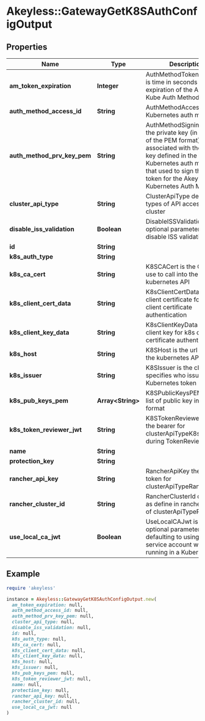 # Akeyless::GatewayGetK8SAuthConfigOutput

## Properties

| Name | Type | Description | Notes |
| ---- | ---- | ----------- | ----- |
| **am_token_expiration** | **Integer** | AuthMethodTokenExpiration is time in seconds of expiration of the Akeyless Kube Auth Method token | [optional] |
| **auth_method_access_id** | **String** | AuthMethodAccessId of the Kubernetes auth method | [optional] |
| **auth_method_prv_key_pem** | **String** | AuthMethodSigningKey is the private key (in base64 of the PEM format) associated with the public key defined in the Kubernetes auth method, that used to sign the internal token for the Akeyless Kubernetes Auth Method | [optional] |
| **cluster_api_type** | **String** | ClusterApiType defines types of API access to cluster | [optional] |
| **disable_iss_validation** | **Boolean** | DisableISSValidation is optional parameter to disable ISS validation | [optional] |
| **id** | **String** |  | [optional] |
| **k8s_auth_type** | **String** |  | [optional] |
| **k8s_ca_cert** | **String** | K8SCACert is the CA Cert to use to call into the kubernetes API | [optional] |
| **k8s_client_cert_data** | **String** | K8sClientCertData is the client certificate for k8s client certificate authentication | [optional] |
| **k8s_client_key_data** | **String** | K8sClientKeyData is the client key for k8s client certificate authentication | [optional] |
| **k8s_host** | **String** | K8SHost is the url string for the kubernetes API | [optional] |
| **k8s_issuer** | **String** | K8SIssuer is the claim that specifies who issued the Kubernetes token | [optional] |
| **k8s_pub_keys_pem** | **Array&lt;String&gt;** | K8SPublicKeysPEM is the list of public key in PEM format | [optional] |
| **k8s_token_reviewer_jwt** | **String** | K8STokenReviewerJWT is the bearer for clusterApiTypeK8s, used during TokenReview API call | [optional] |
| **name** | **String** |  | [optional] |
| **protection_key** | **String** |  | [optional] |
| **rancher_api_key** | **String** | RancherApiKey the bear token for clusterApiTypeRancher | [optional] |
| **rancher_cluster_id** | **String** | RancherClusterId cluster id as define in rancher (in case of clusterApiTypeRancher) | [optional] |
| **use_local_ca_jwt** | **Boolean** | UseLocalCAJwt is an optional parameter to set defaulting to using the local service account when running in a Kubernetes pod | [optional] |

## Example

```ruby
require 'akeyless'

instance = Akeyless::GatewayGetK8SAuthConfigOutput.new(
  am_token_expiration: null,
  auth_method_access_id: null,
  auth_method_prv_key_pem: null,
  cluster_api_type: null,
  disable_iss_validation: null,
  id: null,
  k8s_auth_type: null,
  k8s_ca_cert: null,
  k8s_client_cert_data: null,
  k8s_client_key_data: null,
  k8s_host: null,
  k8s_issuer: null,
  k8s_pub_keys_pem: null,
  k8s_token_reviewer_jwt: null,
  name: null,
  protection_key: null,
  rancher_api_key: null,
  rancher_cluster_id: null,
  use_local_ca_jwt: null
)
```

